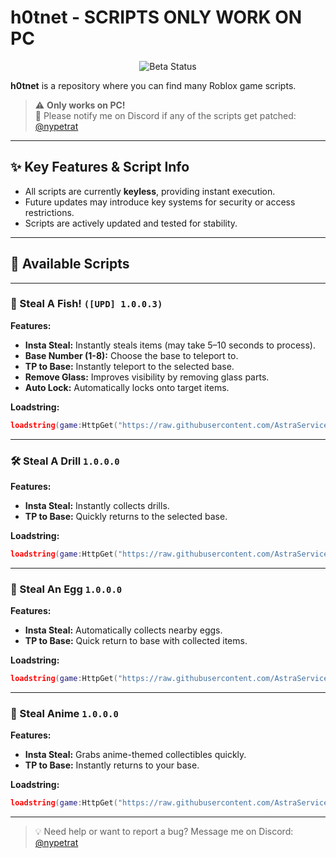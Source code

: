 # h0tnet - SCRIPTS ONLY WORK ON PC

<p align="center">
  <img src="https://img.shields.io/badge/Status-Beta-yellow?style=for-the-badge" alt="Beta Status">
</p>

**h0tnet** is a repository where you can find many Roblox game scripts.  
> ⚠️ **Only works on PC!**  
> 📣 Please notify me on Discord if any of the scripts get patched: [@nypetrat](https://discord.com/users/nypetrat)

---

## ✨ Key Features & Script Info

- All scripts are currently **keyless**, providing instant execution.
- Future updates may introduce key systems for security or access restrictions.
- Scripts are actively updated and tested for stability.

---

## 📜 Available Scripts

---

### 🐠 Steal A Fish! `([UPD] 1.0.0.3)`

**Features:**
- **Insta Steal:** Instantly steals items (may take 5–10 seconds to process).
- **Base Number (1-8):** Choose the base to teleport to.
- **TP to Base:** Instantly teleport to the selected base.
- **Remove Glass:** Improves visibility by removing glass parts.
- **Auto Lock:** Automatically locks onto target items.

**Loadstring:**
```lua
loadstring(game:HttpGet("https://raw.githubusercontent.com/AstraServices/h0tnet/refs/heads/main/stealafish.lua"))()
```

---

### 🛠️ Steal A Drill `1.0.0.0`

**Features:**
- **Insta Steal:** Instantly collects drills.
- **TP to Base:** Quickly returns to the selected base.

**Loadstring:**
```lua
loadstring(game:HttpGet("https://raw.githubusercontent.com/AstraServices/h0tnet/refs/heads/main/stealadrill.lua"))()
```

---

### 🥚 Steal An Egg `1.0.0.0`

**Features:**
- **Insta Steal:** Automatically collects nearby eggs.
- **TP to Base:** Quick return to base with collected items.

**Loadstring:**
```lua
loadstring(game:HttpGet("https://raw.githubusercontent.com/AstraServices/h0tnet/refs/heads/main/stealaegg.lua"))()
```

---

### 🎌 Steal Anime `1.0.0.0`

**Features:**
- **Insta Steal:** Grabs anime-themed collectibles quickly.
- **TP to Base:** Instantly returns to your base.

**Loadstring:**
```lua
loadstring(game:HttpGet("https://raw.githubusercontent.com/AstraServices/h0tnet/refs/heads/main/stealanime.lua"))()
```

---

> 💡 Need help or want to report a bug? Message me on Discord: [@nypetrat](https://discord.com/users/nypetrat)
